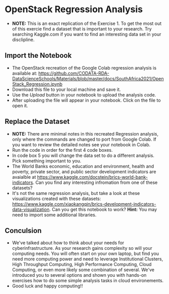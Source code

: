 # OpenStack Regression Analysis


   * **NOTE:** This is an exact replication of the Exercise 1. To get the most out of this exercie find a dataset that is important to your research. Try searching Kaggle.com if you want to find an interesting data set in your disclipline.

## Import the Notebook

   * The OpenStack recreation of the Google Colab regression analysis is available at: https://github.com/CODATA-RDA-DataScienceSchools/Materials/blob/master/docs/SouthAfrica2021/OpenStack_Regression.ipynb
   * Download this file to your local machine and save it. 
   * Use the _Upload_ button in your notebook to upload the analysis code. 
   * After uploading the file will appear in your notebook. Click on the file to open it. 

## Replace the Dataset
   * **NOTE:** There arre minimal notes in this recreated Regression analysis, only where the commands are changed to port from Google Colab. If you want to review the detailed notes see your notebook in Colab. 
   * Run the code in order for the first 4 code boxes. 
   * In code box 5 you will change the data set to do a different analysis. Pick something important to you. 
   * The World Banks economic, education and environment, health and poverty, private sector, and public sector development indicators are avaialble at https://www.kaggle.com/docstein/brics-world-bank-indicators. Can you find any interesting infromation from one of these datasets? 
   * It's not the same regression analysis, but take a look at these visualizations created with these datasets: https://www.kaggle.com/xiaokangqin/brics-development-indicators-data-visualization. Can you get this notebook to work? **Hint:** You may need to import some additional libraries. 

## Conculsion
   * We've talked about how to think about your needs for cyberinfrastructure. As your research gains complexity so will your computing needs. You will often start on your own laptop, but find you need more computing power and need to leverage Institutional Clusters, High Throughput Computing, High Performance Computing, Cloud Computing, or even more likely some combination of several.  We've introduced you to several options and shown you with hands-on exercises how to do some simple analysis tasks in cloud environements. 
   * Good luck and happy computing!!
